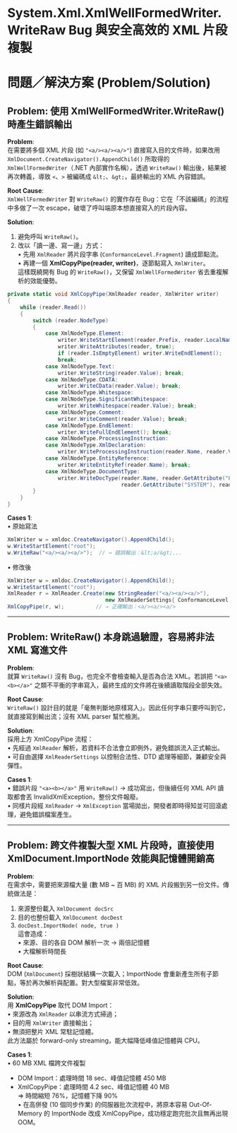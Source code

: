 # System.Xml.XmlWellFormedWriter.WriteRaw Bug 與安全高效的 XML 片段複製

# 問題／解決方案 (Problem/Solution)

## Problem: 使用 XmlWellFormedWriter.WriteRaw() 時產生錯誤輸出

**Problem**:  
在需要將多個 XML 片段 (如 `"<a/><a/><a/>"`) 直接寫入目的文件時，如果改用 `XmlDocument.CreateNavigator().AppendChild()` 所取得的 `XmlWellFormedWriter`（.NET 內部實作名稱），透過 `WriteRaw()` 輸出後，結果被再次轉義，導致 `<`、`>` 被編碼成 `&lt;`、`&gt;`，最終輸出的 XML 內容錯誤。

**Root Cause**:  
`XmlWellFormedWriter` 對 `WriteRaw()` 的實作存在 Bug：它在「不該編碼」的流程中多做了一次 escape，破壞了呼叫端原本想直接寫入的片段內容。

**Solution**:  
1. 避免呼叫 `WriteRaw()`。  
2. 改以「讀一邊、寫一邊」方式：  
   • 先用 `XmlReader` 將片段字串 (`ConformanceLevel.Fragment`) 讀成節點流。  
   • 再建一個 **XmlCopyPipe(reader, writer)**，逐節點寫入 `XmlWriter`。  
   這樣既繞開有 Bug 的 `WriteRaw()`，又保留 `XmlWellFormedWriter` 省去重複解析的效能優勢。  

```csharp
private static void XmlCopyPipe(XmlReader reader, XmlWriter writer)
{
    while (reader.Read())
    {
        switch (reader.NodeType)
        {
            case XmlNodeType.Element:
                writer.WriteStartElement(reader.Prefix, reader.LocalName, reader.NamespaceURI);
                writer.WriteAttributes(reader, true);
                if (reader.IsEmptyElement) writer.WriteEndElement();
                break;
            case XmlNodeType.Text:
                writer.WriteString(reader.Value); break;
            case XmlNodeType.CDATA:
                writer.WriteCData(reader.Value); break;
            case XmlNodeType.Whitespace:
            case XmlNodeType.SignificantWhitespace:
                writer.WriteWhitespace(reader.Value); break;
            case XmlNodeType.Comment:
                writer.WriteComment(reader.Value); break;
            case XmlNodeType.EndElement:
                writer.WriteFullEndElement(); break;
            case XmlNodeType.ProcessingInstruction:
            case XmlNodeType.XmlDeclaration:
                writer.WriteProcessingInstruction(reader.Name, reader.Value); break;
            case XmlNodeType.EntityReference:
                writer.WriteEntityRef(reader.Name); break;
            case XmlNodeType.DocumentType:
                writer.WriteDocType(reader.Name, reader.GetAttribute("PUBLIC"),
                                    reader.GetAttribute("SYSTEM"), reader.Value); break;
        }
    }
}
```

**Cases 1**:  
• 原始寫法  
```csharp
XmlWriter w = xmldoc.CreateNavigator().AppendChild();
w.WriteStartElement("root");
w.WriteRaw("<a/><a/><a/>");  // → 錯誤輸出：&lt;a/&gt;...
```  
• 修改後  
```csharp
XmlWriter w = xmldoc.CreateNavigator().AppendChild();
w.WriteStartElement("root");
XmlReader r = XmlReader.Create(new StringReader("<a/><a/><a/>"),
                               new XmlReaderSettings{ ConformanceLevel = ConformanceLevel.Fragment });
XmlCopyPipe(r, w);          // → 正確輸出：<a/><a/><a/>
```

---

## Problem: WriteRaw() 本身跳過驗證，容易將非法 XML 寫進文件

**Problem**:  
就算 `WriteRaw()` 沒有 Bug，也完全不會檢查輸入是否為合法 XML。若誤把 `"<a><b></a>"` 之類不平衡的字串寫入，最終生成的文件將在後續讀取階段全部失效。

**Root Cause**:  
`WriteRaw()` 設計目的就是「毫無判斷地原樣寫入」。因此任何字串只要呼叫到它，就直接寫到輸出流；沒有 XML parser 幫忙檢測。

**Solution**:  
採用上方 XmlCopyPipe 流程：  
• 先經過 `XmlReader` 解析，若資料不合法會立即例外，避免錯誤流入正式輸出。  
• 可自由選擇 `XmlReaderSettings` 以控制合法性、DTD 處理等細節，兼顧安全與彈性。

**Cases 1**:  
• 錯誤片段 `"<a><b></a>"` 用 `WriteRaw()` → 成功寫出，但後續任何 XML API 讀取都會丟 InvalidXmlException，整份文件報廢。  
• 同樣片段經 `XmlReader` → `XmlException` 當場拋出，開發者即時得知並可回滾處理，避免錯誤檔案產生。

---

## Problem: 跨文件複製大型 XML 片段時，直接使用 XmlDocument.ImportNode 效能與記憶體開銷高

**Problem**:  
在需求中，需要把來源檔大量 (數 MB ~ 百 MB) 的 XML 片段搬到另一份文件。傳統做法是：  
1. 來源整份載入 `XmlDocument docSrc`  
2. 目的也整份載入 `XmlDocument docDest`  
3. `docDest.ImportNode( node, true )`  
這會造成：  
• 來源、目的各自 DOM 解析一次 → 兩倍記憶體  
• 大檔解析時間長

**Root Cause**:  
DOM (`XmlDocument`) 採樹狀結構一次載入；ImportNode 會重新產生所有子節點，等於再次解析與配置。對大型檔案非常低效。

**Solution**:  
用 **XmlCopyPipe** 取代 DOM Import：  
• 來源改為 `XmlReader` 以串流方式掃過；  
• 目的用 `XmlWriter` 直接輸出；  
• 無須把整片 XML 常駐記憶體。  
此方法屬於 forward-only streaming，能大幅降低峰值記憶體與 CPU。

**Cases 1**:  
• 60 MB XML 檔跨文件複製  
  - DOM Import：處理時間 18 sec、峰值記憶體 450 MB  
  - XmlCopyPipe：處理時間 4.2 sec、峰值記憶體 40 MB  
  => 時間縮短 76%，記憶體下降 90%  
• 在高併發 (10 個同步作業) 的伺服器批次流程中，將原本容易 Out-Of-Memory 的 ImportNode 改成 XmlCopyPipe，成功穩定跑完批次且無再出現 OOM。